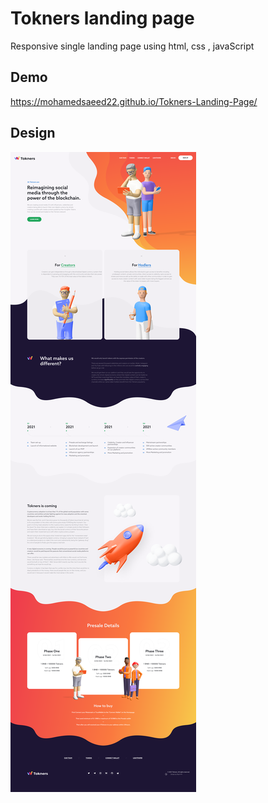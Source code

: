 
# Tokners landing page

  Responsive single landing page using html, css , javaScript


## Demo

https://mohamedsaeed22.github.io/Tokners-Landing-Page/

## Design
![Design preview for thelaptop](./Design/Home.png)

